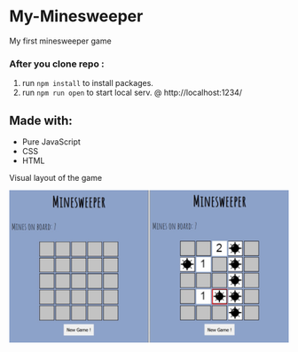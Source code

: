 # My-Minesweeper
My first minesweeper game

### After you clone repo :

1. run `npm install` to install packages.
2. run `npm run open` to start local serv. @ http://localhost:1234/

 ## Made with:
 
 * Pure JavaScript
 * CSS
 * HTML

Visual layout of the game

<img src="icons/gameLayout.jpg" width="600px">
